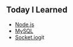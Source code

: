 ## Today I Learned 
- [Node.js](./Node.js/README.md)
- [MySQL](./MySQL/README.md)
- [Socket.io](./SOCKET.IO/README.md)git 